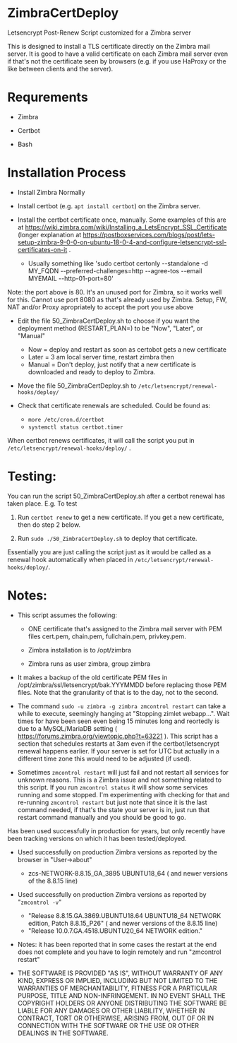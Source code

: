# ZimbraCertDeploy
Letsencrypt Post-Renew Script customized for a Zimbra server

This is designed to install a TLS certificate directly on the Zimbra mail server. It is
good to have a valid certificate on each Zimbra mail server even if that's not the
certificate seen by browsers (e.g. if you use HaProxy or the like between clients and
the server).

# Requrements

* Zimbra

* Certbot

* Bash


# Installation Process

* Install Zimbra Normally

* Install certbot (e.g. `apt install certbot`) on the Zimbra server.

* Install the certbot certificate once, manually. Some examples of this are at https://wiki.zimbra.com/wiki/Installing_a_LetsEncrypt_SSL_Certificate  (longer explanation at https://postboxservices.com/blogs/post/lets-setup-zimbra-9-0-0-on-ubuntu-18-0-4-and-configure-letsencrypt-ssl-certificates-on-it  .

  * Usually something like 'sudo certbot certonly --standalone -d MY_FQDN --preferred-challenges=http --agree-tos --email MYEMAIL --http-01-port=80'

Note: the port above is 80. It's an unused port for Zimbra, so it works well for this. Cannot use port 8080 as that's already used by Zimbra. Setup, FW,  NAT and/or Proxy apropriately to accept the port you use above

* Edit the file 50_ZimbraCertDeploy.sh to choose if you want the deployment method (RESTART_PLAN=) to be "Now", "Later", or "Manual"
  * Now = deploy and restart as soon as certobot gets a new certificate
  * Later = 3 am local server time, restart zimbra then
  * Manual = Don't deploy, just notify that a new certificate is downloaded and ready to deploy to Zimbra.

* Move the file 50_ZimbraCertDeploy.sh to `/etc/letsencrypt/renewal-hooks/deploy/`

* Check that certificate renewals are scheduled. Could be found as:
   * `more /etc/cron.d/certbot`
   * `systemctl status certbot.timer`

When certbot renews certificates, it will call the script you put in `/etc/letsencrypt/renewal-hooks/deploy/` .

# Testing:

You can run the script 50_ZimbraCertDeploy.sh after a certbot renewal has taken place. E.g. To test

1. Run `certbot renew` to get a new certificate. If you get a new certificate, then do step 2 below.

2. Run `sudo ./50_ZimbraCertDeploy.sh` to deploy that certificate.

Essentially you are just calling the script just as it would be called as a renewal hook automatically
when placed in `/etc/letsencrypt/renewal-hooks/deploy/`.


# Notes:

* This script assumes the following:

  *  ONE certificate that's assigned to the Zimbra mail server with PEM files cert.pem, chain.pem, fullchain.pem, privkey.pem.

  * Zimbra installation is to /opt/zimbra

  * Zimbra runs as user zimbra, group zimbra

* It makes a backup of the old certificate PEM files in /opt/zimbra/ssl/letsencrypt/bak.YYYMMDD before replacing those PEM files. Note
that the granularity of that is to the day, not to the second.


* The command `sudo -u zimbra -g zimbra zmcontrol restart` can take a while to execute, seemingly hanging at "Stopping zimlet webapp...". Wait times for have been seen even being 15 minutes long and reortedly is due to a MySQL/MariaDB setting ( https://forums.zimbra.org/viewtopic.php?t=63221 ). This script has a section that schedules restarts at 3am even if the certbot/letsencrypt renewal happens earlier.  If your server is set for UTC but actually in a different time zone this would need to be adjusted (if used).

* Sometimes `zmcontrol restart` will just fail and not restart all services for unknown reasons. This is a Zimbra issue and not
something related to this script. If you run `zmcontrol status` it will show some services running and some stopped. I'm experimenting
with checking for that and re-running `zmcontrol restart` but just note that since it is the last command needed, if that's the state your
server is in, just run that restart command manually and you should be good to go.

Has been used successfully in production for years, but only recently have been tracking versions on which it has
been tested/deployed.

* Used successfully on production Zimbra versions as reported by the browser in "User->about"
  * zcs-NETWORK-8.8.15_GA_3895 UBUNTU18_64 ( and newer versions of the 8.8.15 line)

* Used successfully on production Zimbra versions as reported by "`zmcontrol -v`"
  * "Release 8.8.15.GA.3869.UBUNTU18.64 UBUNTU18_64 NETWORK edition, Patch 8.8.15_P26" ( and newer versions of the 8.8.15 line)
  * "Release 10.0.7.GA.4518.UBUNTU20_64 NETWORK edition."


* Notes: it has been reported that in some cases the restart at the end
 does not complete and you have to login remotely and run "zmcontrol restart"

* THE SOFTWARE IS PROVIDED "AS IS", WITHOUT WARRANTY OF ANY KIND, EXPRESS OR IMPLIED, INCLUDING BUT NOT LIMITED TO THE WARRANTIES OF MERCHANTABILITY, FITNESS FOR A PARTICULAR PURPOSE, TITLE AND NON-INFRINGEMENT. IN NO EVENT SHALL THE COPYRIGHT HOLDERS OR ANYONE DISTRIBUTING THE SOFTWARE BE LIABLE FOR ANY DAMAGES OR OTHER LIABILITY, WHETHER IN CONTRACT, TORT OR OTHERWISE, ARISING FROM, OUT OF OR IN CONNECTION WITH THE SOFTWARE OR THE USE OR OTHER DEALINGS IN THE SOFTWARE.
